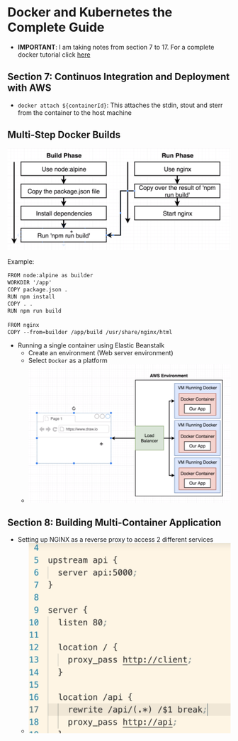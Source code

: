 # Docker and Kubernetes the Complete Guide

* **IMPORTANT**: I am taking notes from section 7 to 17. For a complete docker tutorial click [here](https://github.com/danielmapar/DockerTutorial)

## **Section 7**: Continuos Integration and Deployment with AWS

* `docker attach ${containerId}`: This attaches the stdin, stout and sterr from the container to the host machine

## Multi-Step Docker Builds

![multi-build](./images/multibuild.png) 

Example: 

```docker
FROM node:alpine as builder
WORKDIR '/app'
COPY package.json .
RUN npm install
COPY . .
RUN npm run build

FROM nginx
COPY --from=builder /app/build /usr/share/nginx/html
```
* Running a single container using Elastic Beanstalk
  * Create an environment (Web server environment)
  * Select `Docker` as a platform 
  * ![ebs](./images/ebs.png) 

## **Section 8**: Building Multi-Container Application

* Setting up NGINX as a reverse proxy to access 2 different services
  * ![nginx](./images/nginx.png)